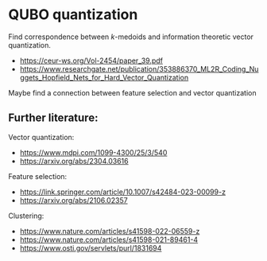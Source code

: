 # QUBO quantization

Find correspondence between $k$-medoids and information theoretic vector quantization.

- https://ceur-ws.org/Vol-2454/paper_39.pdf
- https://www.researchgate.net/publication/353886370_ML2R_Coding_Nuggets_Hopfield_Nets_for_Hard_Vector_Quantization

Maybe find a connection between feature selection and vector quantization

## Further literature:

Vector quantization:
- https://www.mdpi.com/1099-4300/25/3/540
- https://arxiv.org/abs/2304.03616

Feature selection:
- https://link.springer.com/article/10.1007/s42484-023-00099-z
- https://arxiv.org/abs/2106.02357

Clustering:
- https://www.nature.com/articles/s41598-022-06559-z
- https://www.nature.com/articles/s41598-021-89461-4
- https://www.osti.gov/servlets/purl/1831694
